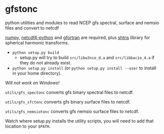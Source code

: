 # gfstonc
python utilities and modules to read NCEP gfs spectral, surface and nemsio files and convert to netcdf

[numpy](http://numpy.org), [netcdf4-python](https://github.com/Unidata/netcdf4-python) and
[gfortran](https://gcc.gnu.org/wiki/GFortran) are required, 
plus [shtns](https://bitbucket.org/nschaeff/shtns) library for spherical harmonic transforms.

* `python setup.py build`
   - setup.py will try to build `src/libw3nco_d.a`  and `src/libbacio_4.a` if they do not
already exist.
* `python setup.py install` (or `python setup.py install --user` to install in your 
home directory).

*Will not work on Windows!*

`utils/gfs_spectonc` converts gfs binary spectral files to netcdf.

`utils/gfs_sfctonc` converts gfs binary surface files to netcdf.

`utils/gfs_nemsiotonc` converts gfs nemsio surface files to netcdf.

Watch where setup.py installs the utility scripts, you will need to add that location to your `$PATH`.

